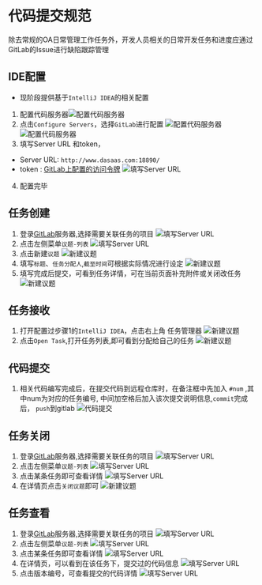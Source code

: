 # 代码提交规范
除去常规的OA日常管理工作任务外，开发人员相关的日常开发任务和进度应通过GitLab的Issue进行缺陷跟踪管理

## IDE配置
- 现阶段提供基于```IntelliJ IDEA```的相关配置
1. 配置代码服务器![配置代码服务器](../images/rules/commit/step_1.png)
2. 点击```Configure Servers```，选择```GitLab```进行配置
![配置代码服务器](../images/rules/commit/step_2.png)
![配置代码服务器](../images/rules/commit/step_3.png)
3. 填写Server URL 和token，
 - Server URL: ```http://www.dasaas.com:18890/```
 - token : [GitLab上配置的访问令牌](./token.md)
 ![填写Server URL](../images/rules/commit/step_4.png)
4. 配置完毕

## 任务创建
1. 登录[GitLab](http://www.dasaas.com:18890/)服务器,选择需要关联任务的项目
 ![填写Server URL](../images/rules/commit/step_5.png)
2. 点击左侧菜单```议题-列表```
![填写Server URL](../images/rules/commit/step_6.png)
3. 点击新建```议题```
![新建议题](../images/rules/commit/step_7.png)
4. 填写```标题```、```任务分配人```,```截至时间```可根据实际情况进行设定
![新建议题](../images/rules/commit/step_8.png)
5. 填写完成后提交，可看到任务详情，可在当前页面补充附件或关闭改任务
![新建议题](../images/rules/commit/step_9.png)


## 任务接收
1. 打开配置过步骤1的```IntelliJ IDEA```，点击右上角 任务管理器
![新建议题](../images/rules/commit/step_10.png)
2. 点击```Open Task```,打开任务列表,即可看到分配给自己的任务
![新建议题](../images/rules/commit/step_11.png)

## 代码提交
1. 相关代码编写完成后，在提交代码到远程仓库时，在备注框中先加入 ```#num``` ,其中num为对应的任务编号, 中间加空格后加入该次提交说明信息,```commit```完成后， ```push```到gitlab
![代码提交](../images/rules/commit/step_12.png)

## 任务关闭
1. 登录[GitLab](http://www.dasaas.com:18890/)服务器,选择需要关联任务的项目
 ![填写Server URL](../images/rules/commit/step_5.png)
2. 点击左侧菜单```议题-列表```
![填写Server URL](../images/rules/commit/step_6.png)
3. 点击某条任务即可查看详情
![填写Server URL](../images/rules/commit/step_13.png)
4. 在详情页点击```关闭议题```即可
![新建议题](../images/rules/commit/step_9.png)

## 任务查看
1. 登录[GitLab](http://www.dasaas.com:18890/)服务器,选择需要关联任务的项目
 ![填写Server URL](../images/rules/commit/step_5.png)
2. 点击左侧菜单```议题-列表```
![填写Server URL](../images/rules/commit/step_6.png)
3. 点击某条任务即可查看详情
![填写Server URL](../images/rules/commit/step_13.png)
4. 在详情页，可以看到在该任务下，提交过的代码信息
![填写Server URL](../images/rules/commit/step_14.png)
5. 点击版本编号，可查看提交的代码详情
![填写Server URL](../images/rules/commit/step_15.png)